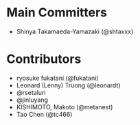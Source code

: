 Main Committers
====================

- Shinya Takamaeda-Yamazaki (@shtaxxx)


Contributors
====================

- ryosuke fukatani (@fukatani)
- Leonard (Lenny) Truong (@leonardt)
- @rsetaluri
- @jinluyang
- KISHIMOTO, Makoto (@metanest)
- Tao Chen (@tc466)
